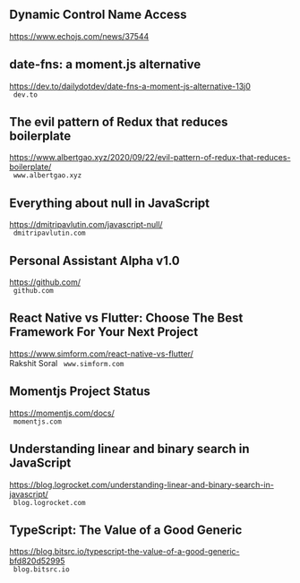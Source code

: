 ## Dynamic Control Name Access  
https://www.echojs.com/news/37544  
 
  

## date-fns: a moment.js alternative  
https://dev.to/dailydotdev/date-fns-a-moment-js-alternative-13j0  
 ` dev.to`
  

## The evil pattern of Redux that reduces boilerplate  
https://www.albertgao.xyz/2020/09/22/evil-pattern-of-redux-that-reduces-boilerplate/  
 ` www.albertgao.xyz`
  

## Everything about null in JavaScript  
https://dmitripavlutin.com/javascript-null/  
 ` dmitripavlutin.com`
  

## Personal Assistant Alpha v1.0  
https://github.com/  
 ` github.com`
  

## React Native vs Flutter: Choose The Best Framework For Your Next Project  
https://www.simform.com/react-native-vs-flutter/  
Rakshit Soral ` www.simform.com`
  

## Momentjs Project Status  
https://momentjs.com/docs/  
 ` momentjs.com`
  

## Understanding linear and binary search in JavaScript  
https://blog.logrocket.com/understanding-linear-and-binary-search-in-javascript/  
 ` blog.logrocket.com`
  

## TypeScript: The Value of a Good Generic  
https://blog.bitsrc.io/typescript-the-value-of-a-good-generic-bfd820d52995  
 ` blog.bitsrc.io`
  

